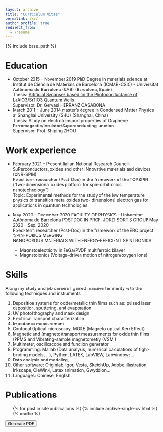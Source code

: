 ```yaml
---
layout: archive
title: "Curriculum Vitae"
permalink: /cv/
author_profile: true
redirect_from:
  - /resume
---
```


{% include base_path %}



Education
======
* October 2015 – November 2019 PhD Degree in materials science at Institut de Ciència de Materials de Barcelona (ICMAB-CSIC) - Universitat Autònoma de Barcelona (UAB) (Barcelona, Spain)
<br/>Thesis: [Artificial Synapses based on the Photoconductance of LaAlO3/SrTiO3 Quantum Wells](https://dialnet.unirioja.es/servlet/dctes?codigo=270736)
<br/>Supervisor: Dr. Gervasi HERRANZ CASABONA
* March 2011 – June 2014 master’s degree in Condensed Matter Physics at Shanghai University (SHU) (Shanghai, China)
<br/>Thesis: Study on electrotransport properties of Graphene Ferromagnetic/Insulator/Superconducting junction
<br/>Supervisor: Prof. Shiping ZHOU

Work experience
======
* February 2021 – Present Italian National Research Council- SuPerconductors, oxides and other INnovative materials and devices (CNR-SPIN)
<br/>Fixed-term researcher (Post-Doc) in the framework of the TOPSPIN (“two-dimensional oxides platform for spin-orbitronics nanotechnology”)
<br/>Topic: Experimental methods for the study of the low temperature physics of transition metal oxides two- dimensional electron gas for applications in quantum technologies

* May 2020 – December 2020 FACULTY OF PHYSICS - Universitat Autònoma de Barcelona
POSTDOC IN PROF. JORDI SORT’S GROUP May 2020 - Sep. 2020
<br/>Fixed-term researcher (Post-Doc) in the framework of the ERC project ‘SPIN-PORICS MERGING
<br/>NANOPOROUS MATERIALS WITH ENERGY-EFFICIENT SPINTRONICS’
  * Magnetoelectricity in FeGa/PVDF multiferroic bilayer
  * Magnetoionics (Voltage-driven motion of nitrogen/oxygen ions)


Skills
======
Along my study and job careers I gained massive familiarity with the following techniques and instruments:
1. Deposition systems for oxide/metallic thin films such as: pulsed laser deposition, sputtering, and evaporation.
2. UV photolithography and mask design
3. Electrical transport characterization
4. Impedance measurement
5. Confocal Optical microscopy, MOKE (Magneto optical Kerr Effect)
6. Magnetic and (magneto)transport measurements for oxide thin films (PPMS and Vibrating-sample magnetometry (VSM))
7. Multimeter, oscilloscope and function generator
8. Programming:
Matlab (Data analysis, numerical calculations of tight-binding models, ...), Python, LATEX, LabVIEW, Labwindows…
9. Data analysis and modeling,
10. Other software: Originlab, Igor, Vesta, SketchUp, Adobe illustration, Inkscape, CleWin4, Latex animation, Gwyddion...
11. Languages: Chinese, English


Publications
======
  <ul>{% for post in site.publications %}
    {% include archive-single-cv.html %}
  {% endfor %}</ul>

<!-- Talks
======
  <ul>{% for post in site.talks %}
    {% include archive-single-talk-cv.html %}
  {% endfor %}</ul>

Learning
======
  <ul>{% for post in site.learning %}
    {% include archive-single-cv.html %}
  {% endfor %}</ul>

Service and leadership
======
* Currently signed in to 43 different slack teams -->

<!-- <div id="content">
     <h3>Hello, this is a H3 tag</h3>

    #<p>a pararaph</p>
</div> -->
<div id="editor"></div>
<button id="cmd">Generate PDF</button>

<script src="https://cdnjs.cloudflare.com/ajax/libs/jspdf/2.5.1/jspdf.umd.min.js"></script>
<script>
    var doc = new jsPDF();
    var specialElementHandlers = {
        '#editor': function (element, renderer) {
            return true;
        }
    };

    $('#cmd').click(function () {
        doc.fromHTML($('#content').html(), 15, 15, {
            'width': 170,
                'elementHandlers': specialElementHandlers
        });
        doc.save('sample-file.pdf');
    });

    // This code is collected but useful, click below to jsfiddle link.
</script>
